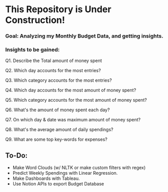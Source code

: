 # This Repository is Under Construction!

### **Goal**: Analyzing my Monthly Budget Data, and getting insights.

### **Insights to be gained**:
Q1. Describe the Total amount of money spent

Q2. Which day accounts for the most entries?

Q3. Which category accounts for the most entries?

Q4. Which day accounts for the most amount of money spent?

Q5. Which category accounts for the most amount of money spent?

Q6. What's the amount of money spent each day?

Q7. On which day & date was maximum amount of money spent?

Q8. What's the average amount of daily spendings?

Q9. What are some top key-words for expenses?

## To-Do:
- Make Word Clouds (w/ NLTK or make custom filters with regex)
- Predict Weekly Spendings with Linear Regression.
- Make Dashboards with Tableau.
- Use Notion APIs to export Budget Database
